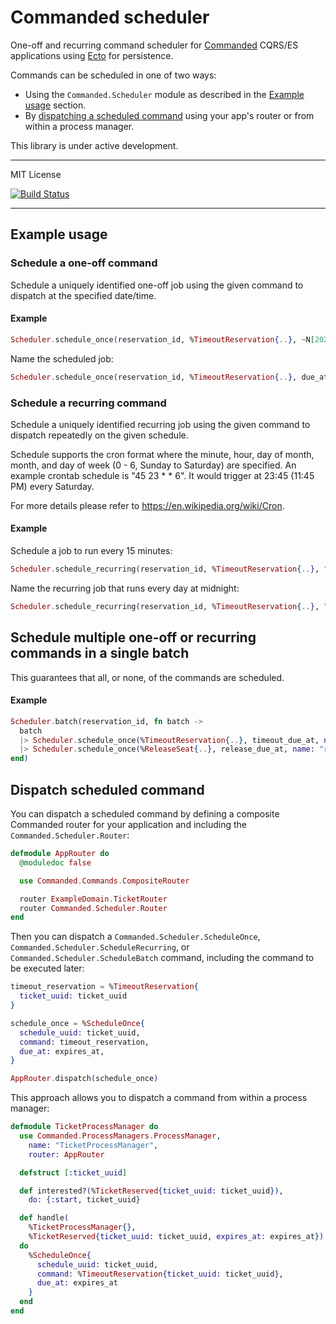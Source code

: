 # Commanded scheduler

One-off and recurring command scheduler for [Commanded](https://github.com/commanded/commanded) CQRS/ES applications using [Ecto](https://github.com/elixir-ecto/ecto) for persistence.

Commands can be scheduled in one of two ways:

- Using the `Commanded.Scheduler` module as described in the [Example usage](#example-usage) section.
- By [dispatching a scheduled command](#dispatch-scheduled-command) using your app's router or from within a process manager.

This library is under active development.

---

MIT License

[![Build Status](https://travis-ci.org/commanded/commanded-scheduler.svg?branch=master)](https://travis-ci.org/commanded/commanded-scheduler)

---

## Example usage

### Schedule a one-off command

Schedule a uniquely identified one-off job using the given command to dispatch at the specified date/time.

#### Example

```elixir
Scheduler.schedule_once(reservation_id, %TimeoutReservation{..}, ~N[2020-01-01 12:00:00])
```

Name the scheduled job:

```elixir
Scheduler.schedule_once(reservation_id, %TimeoutReservation{..}, due_at, name: "timeout")
```

### Schedule a recurring command

Schedule a uniquely identified recurring job using the given command to dispatch repeatedly on the given schedule.

Schedule supports the cron format where the minute, hour, day of month, month, and day of week (0 - 6, Sunday to Saturday) are specified. An example crontab schedule is "45 23 * * 6". It would trigger at 23:45 (11:45 PM) every Saturday.

For more details please refer to https://en.wikipedia.org/wiki/Cron.

#### Example

Schedule a job to run every 15 minutes:

```elixir
Scheduler.schedule_recurring(reservation_id, %TimeoutReservation{..}, "*/15 * * * *")
```

Name the recurring job that runs every day at midnight:

```elixir
Scheduler.schedule_recurring(reservation_id, %TimeoutReservation{..}, "@daily", name: "timeout")
```

## Schedule multiple one-off or recurring commands in a single batch

This guarantees that all, or none, of the commands are scheduled.

#### Example

```elixir
Scheduler.batch(reservation_id, fn batch ->
  batch
  |> Scheduler.schedule_once(%TimeoutReservation{..}, timeout_due_at, name: "timeout")
  |> Scheduler.schedule_once(%ReleaseSeat{..}, release_due_at, name: "release")
end)
```

## Dispatch scheduled command

You can dispatch a scheduled command by defining a composite Commanded router for your application and including the `Commanded.Scheduler.Router`:

```elixir
defmodule AppRouter do
  @moduledoc false

  use Commanded.Commands.CompositeRouter

  router ExampleDomain.TicketRouter
  router Commanded.Scheduler.Router
end
```

Then you can dispatch a `Commanded.Scheduler.ScheduleOnce`, `Commanded.Scheduler.ScheduleRecurring`, or `Commanded.Scheduler.ScheduleBatch` command, including the command to be executed later:

```elixir
timeout_reservation = %TimeoutReservation{
  ticket_uuid: ticket_uuid
}

schedule_once = %ScheduleOnce{
  schedule_uuid: ticket_uuid,
  command: timeout_reservation,
  due_at: expires_at,
}

AppRouter.dispatch(schedule_once)
```

This approach allows you to dispatch a command from within a process manager:

```elixir
defmodule TicketProcessManager do
  use Commanded.ProcessManagers.ProcessManager,
    name: "TicketProcessManager",
    router: AppRouter

  defstruct [:ticket_uuid]

  def interested?(%TicketReserved{ticket_uuid: ticket_uuid}),
    do: {:start, ticket_uuid}

  def handle(
    %TicketProcessManager{},
    %TicketReserved{ticket_uuid: ticket_uuid, expires_at: expires_at})
  do
    %ScheduleOnce{
      schedule_uuid: ticket_uuid,
      command: %TimeoutReservation{ticket_uuid: ticket_uuid},
      due_at: expires_at
    }
  end
end
```
